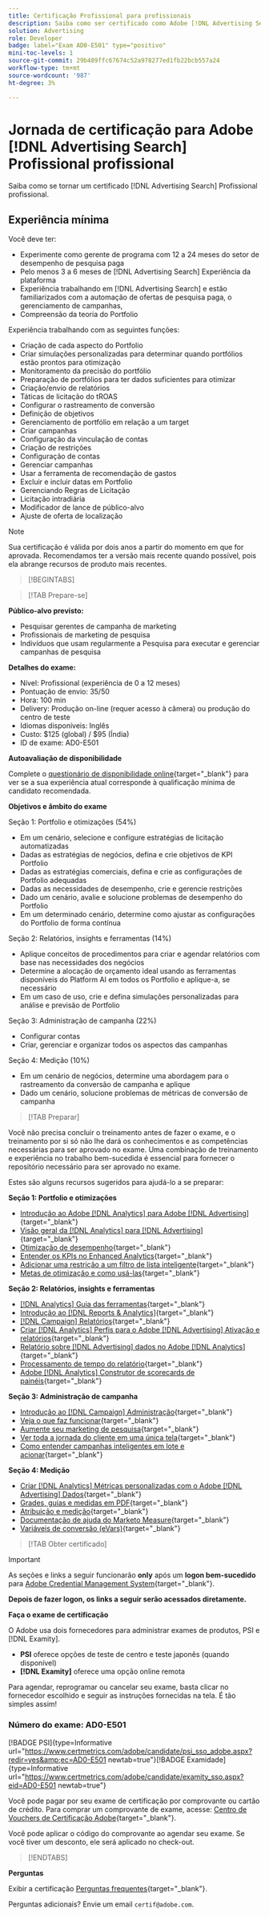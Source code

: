 ```yaml
---
title: Certificação Profissional para profissionais
description: Saiba como ser certificado como Adobe [!DNL Advertising Search] Profissional profissional.
solution: Advertising
role: Developer
badge: label="Exam AD0-E501" type="positivo"
mini-toc-levels: 1
source-git-commit: 29b489ffc67674c52a978277ed1fb22bcb557a24
workflow-type: tm+mt
source-wordcount: '987'
ht-degree: 3%

---
```


# Jornada de certificação para Adobe [!DNL Advertising Search] Profissional profissional

Saiba como se tornar um certificado [!DNL Advertising Search] Profissional profissional.

## Experiência mínima

Você deve ter:

* Experimente como gerente de programa com 12 a 24 meses do setor de desempenho de pesquisa paga
* Pelo menos 3 a 6 meses de [!DNL Advertising Search] Experiência da plataforma
* Experiência trabalhando em [!DNL Advertising Search] e estão familiarizados com a automação de ofertas de pesquisa paga, o gerenciamento de campanhas,
* Compreensão da teoria do Portfolio

Experiência trabalhando com as seguintes funções:

* Criação de cada aspecto do Portfolio
* Criar simulações personalizadas para determinar quando portfólios estão prontos para otimização
* Monitoramento da precisão do portfólio
* Preparação de portfólios para ter dados suficientes para otimizar
* Criação/envio de relatórios
* Táticas de licitação do tROAS
* Configurar o rastreamento de conversão
* Definição de objetivos
* Gerenciamento de portfólio em relação a um target
* Criar campanhas
* Configuração da vinculação de contas
* Criação de restrições
* Configuração de contas
* Gerenciar campanhas
* Usar a ferramenta de recomendação de gastos
* Excluir e incluir datas em Portfolio
* Gerenciando Regras de Licitação
* Licitação intradiária
* Modificador de lance de público-alvo
* Ajuste de oferta de localização

>[!NOTE]
>
>Sua certificação é válida por dois anos a partir do momento em que for aprovada. Recomendamos ter a versão mais recente quando possível, pois ela abrange recursos de produto mais recentes.

>[!BEGINTABS]

>[!TAB Prepare-se]

**Público-alvo previsto:**

* Pesquisar gerentes de campanha de marketing
* Profissionais de marketing de pesquisa
* Indivíduos que usam regularmente a Pesquisa para executar e gerenciar campanhas de pesquisa

**Detalhes do exame:**

* Nível: Profissional (experiência de 0 a 12 meses)
* Pontuação de envio: 35/50
* Hora: 100 min
* Delivery: Produção on-line (requer acesso à câmera) ou produção do centro de teste
* Idiomas disponíveis: Inglês
* Custo: $125 (global) / $95 (Índia)
* ID de exame: AD0-E501

**Autoavaliação de disponibilidade**

Complete o [questionário de disponibilidade online](https://scorpion.caveon.com/launchpad/ad-q-e407-readiness-questionnaire-for-adobe-target-architect-master-exam-copy-2yfz3t/ad-q-e501-readiness-questionnaire-for-adobe-advertising-cloud-search-business-practitioner-professional-exam){target="_blank"} para ver se a sua experiência atual corresponde à qualificação mínima de candidato recomendada.

**Objetivos e âmbito do exame**

Seção 1: Portfolio e otimizações (54%)

* Em um cenário, selecione e configure estratégias de licitação automatizadas
* Dadas as estratégias de negócios, defina e crie objetivos de KPI Portfolio
* Dadas as estratégias comerciais, defina e crie as configurações de Portfolio adequadas
* Dadas as necessidades de desempenho, crie e gerencie restrições
* Dado um cenário, avalie e solucione problemas de desempenho do Portfolio
* Em um determinado cenário, determine como ajustar as configurações do Portfolio de forma contínua

Seção 2: Relatórios, insights e ferramentas (14%)

* Aplique conceitos de procedimentos para criar e agendar relatórios com base nas necessidades dos negócios
* Determine a alocação de orçamento ideal usando as ferramentas disponíveis do Platform AI em todos os Portfolio e aplique-a, se necessário
* Em um caso de uso, crie e defina simulações personalizadas para análise e previsão de Portfolio

Seção 3: Administração de campanha (22%)

* Configurar contas
* Criar, gerenciar e organizar todos os aspectos das campanhas

Seção 4: Medição (10%)

* Em um cenário de negócios, determine uma abordagem para o rastreamento da conversão de campanha e aplique
* Dado um cenário, solucione problemas de métricas de conversão de campanha

>[!TAB Preparar]

Você não precisa concluir o treinamento antes de fazer o exame, e o treinamento por si só não lhe dará os conhecimentos e as competências necessárias para ser aprovado no exame. Uma combinação de treinamento e experiência no trabalho bem-sucedida é essencial para fornecer o repositório necessário para ser aprovado no exame.

Estes são alguns recursos sugeridos para ajudá-lo a se preparar:

**Seção 1: Portfolio e otimizações**

* [Introdução ao Adobe [!DNL Analytics] para Adobe [!DNL Advertising]](https://experienceleague.adobe.com/docs/advertising-cloud-learn/tutorials/analytics/intro-a4adc.html?lang=en){target="_blank"}
* [Visão geral da [!DNL Analytics] para [!DNL Advertising]](https://experienceleague.adobe.com/docs/advertising-cloud/integrations/analytics/overview.html?lang=en){target="_blank"}
* [Otimização de desempenho](https://business.adobe.com/in/products/advertising/performance-optimization.html){target="_blank"}
* [Entender os KPIs no Enhanced Analytics](https://experienceleague.adobe.com/docs/workfront-learn/tutorials-workfront/reporting/enhanced-analytics/10-kpis-overview.html){target="_blank"}
* [Adicionar uma restrição a um filtro de lista inteligente](https://experienceleague.adobe.com/docs/marketo/using/product-docs/core-marketo-concepts/smart-lists-and-static-lists/using-smart-lists/add-a-constraint-to-a-smart-list-filter.html?lang=en){target="_blank"}
* [Metas de otimização e como usá-las](https://experienceleague.adobe.com/docs/advertising-cloud/dsp/optimization/optimization-goals.html?lang=en){target="_blank"}

**Seção 2: Relatórios, insights e ferramentas**

* [[!DNL Analytics] Guia das ferramentas](https://experienceleague.adobe.com/docs/analytics/analyze/home.html?lang=pt-BR){target="_blank"}
* [Introdução ao [!DNL Reports & Analytics]](https://experienceleague.adobe.com/docs/analytics/analyze/reports-analytics/getting-started.html?lang=en){target="_blank"}
* [[!DNL Campaign] Relatórios](https://business.adobe.com/in/products/campaign/campaign-reporting.html){target="_blank"}
* [Criar [!DNL Analytics] Perfis para o Adobe [!DNL Advertising] Ativação e relatórios](https://experienceleague.adobe.com/docs/advertising-cloud-learn/tutorials/analytics/analytics-profiles-a4adc.html?lang=en){target="_blank"}
* [Relatório sobre [!DNL Advertising] dados no Adobe [!DNL Analytics]](https://experienceleague.adobe.com/docs/analytics/integration/advertising-analytics/advertising-analytics-workflow/aa-report-ad-data-an.html?lang=en){target="_blank"}
* [Processamento de tempo do relatório](https://experienceleague.adobe.com/docs/analytics/components/virtual-report-suites/vrs-report-time-processing.html?lang=pt-BR){target="_blank"}
* [Adobe [!DNL Analytics] Construtor de scorecards de painéis](https://experienceleague.adobe.com/docs/analytics-learn/tutorials/additional-tools/analytics-dashboards/adobe-analytics-dashboards-scorecard-builder.html?lang=en){target="_blank"}

**Seção 3: Administração de campanha**

* [Introdução ao [!DNL Campaign] Administração](https://experienceleague.adobe.com/docs/campaign-standard/using/administrating/get-started-campaign-administration.html?lang=en){target="_blank"}
* [Veja o que faz funcionar](https://business.adobe.com/in/products/campaign/campaign-management.html){target="_blank"}
* [Aumente seu marketing de pesquisa](https://www.adobe.com/content/dam/www/us/en/avstg/search-marketing-management/pdfs/Adobe_Advertising_Cloud_Search_Marketing_Tips_and_Tricks_Sheet.pdf){target="_blank"}
* [Ver toda a jornada do cliente em uma única tela](https://business.adobe.com/in/products/campaign/adobe-campaign.html){target="_blank"}
* [Como entender campanhas inteligentes em lote e acionar](https://experienceleague.adobe.com/docs/marketo/using/product-docs/core-marketo-concepts/smart-campaigns/creating-a-smart-campaign/understanding-batch-and-trigger-smart-campaigns.html?lang=en){target="_blank"}

**Seção 4: Medição**

* [Criar [!DNL Analytics] Métricas personalizadas com o Adobe [!DNL Advertising] Dados](https://experienceleague.adobe.com/docs/advertising-cloud-learn/tutorials/analytics/analytics-custom-metrics-a4adc.html?lang=en){target="_blank"}
* [Grades, guias e medidas em PDF](https://helpx.adobe.com/in/acrobat/using/grids-guides-measurements-pdfs.html){target="_blank"}
* [Atribuição e medição](https://business.adobe.com/in/products/advertising/attribution-measurement.html){target="_blank"}
* [Documentação de ajuda do Marketo Measure](https://experienceleague.adobe.com/docs/marketo-measure/using/home.html?lang=en){target="_blank"}
* [Variáveis de conversão (eVars)](https://experienceleague.adobe.com/docs/analytics/admin/admin-tools/manage-report-suites/edit-report-suite/conversion-variables/conversion-var-admin.html?lang=en){target="_blank"}

>[!TAB Obter certificado]

>[!IMPORTANT]
>
>As seções e links a seguir funcionarão **only**  após um **logon bem-sucedido** para [Adobe Credential Management System](http://www.certmetrics.com/adobe){target="_blank"}.

**Depois de fazer logon, os links a seguir serão acessados diretamente.**

**Faça o exame de certificação**

O Adobe usa dois fornecedores para administrar exames de produtos, PSI e [!DNL Examity].

* **PSI** oferece opções de teste de centro e teste japonês (quando disponível)
* **[!DNL Examity]** oferece uma opção online remota

Para agendar, reprogramar ou cancelar seu exame, basta clicar no fornecedor escolhido e seguir as instruções fornecidas na tela. É tão simples assim!

### Número do exame: AD0-E501

[!BADGE PSI]{type=Informative url="https://www.certmetrics.com/adobe/candidate/psi_sso_adobe.aspx?redir=yes&amp;ec=AD0-E501 newtab=true"}[!BADGE Examidade]{type=Informative url="https://www.certmetrics.com/adobe/candidate/examity_sso.aspx?eid=AD0-E501 newtab=true"}

Você pode pagar por seu exame de certificação por comprovante ou cartão de crédito. Para comprar um comprovante de exame, acesse: [Centro de Vouchers de Certificação Adobe](https://market.xvoucher.com/adobe/global){target="_blank"}.

Você pode aplicar o código do comprovante ao agendar seu exame. Se você tiver um desconto, ele será aplicado no check-out.

>[!ENDTABS]

**Perguntas**

Exibir a certificação [Perguntas frequentes](https://experienceleague.adobe.com/docs/certification/certification/faq.html?lang=en){target="_blank"}.

Perguntas adicionais? Envie um email `certif@adobe.com`.
